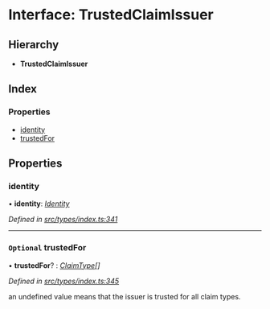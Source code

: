# Interface: TrustedClaimIssuer

## Hierarchy

* **TrustedClaimIssuer**

## Index

### Properties

* [identity](trustedclaimissuer.md#identity)
* [trustedFor](trustedclaimissuer.md#optional-trustedfor)

## Properties

###  identity

• **identity**: *[Identity](../classes/identity.md)*

*Defined in [src/types/index.ts:341](https://github.com/PolymathNetwork/polymesh-sdk/blob/cfab557b/src/types/index.ts#L341)*

___

### `Optional` trustedFor

• **trustedFor**? : *[ClaimType](../enums/claimtype.md)[]*

*Defined in [src/types/index.ts:345](https://github.com/PolymathNetwork/polymesh-sdk/blob/cfab557b/src/types/index.ts#L345)*

an undefined value means that the issuer is trusted for all claim types.

